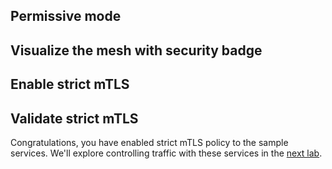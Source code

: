 ## Permissive mode

## Visualize the mesh with security badge

## Enable strict mTLS

## Validate strict mTLS

Congratulations, you have enabled strict mTLS policy to the sample services. We'll explore controlling traffic with these services in the [next lab](./05-control-traffic.md).